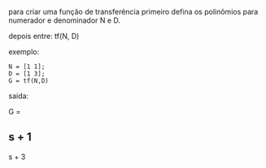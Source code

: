﻿para criar uma função de transferência primeiro defina os
polinômios para numerador e denominador N e D.

depois entre:
    tf(N, D)

exemplo:

	N = [1 1];
	D = [1 3];
	G = tf(N,D)
saída:

G =
 
  s + 1
  -----
  s + 3